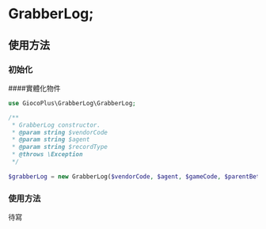 # GrabberLog;

## 使用方法


### 初始化
####實體化物件
```php
use GiocoPlus\GrabberLog\GrabberLog;
```

```php
/**
 * GrabberLog constructor.
 * @param string $vendorCode
 * @param string $agent
 * @param string $recordType
 * @throws \Exception
 */
 
$grabberLog = new GrabberLog($vendorCode, $agent, $gameCode, $parentBetId, $recordType);
```



### 使用方法
待寫